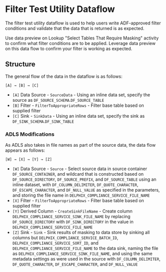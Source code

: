 # Filter Test Utility Dataflow

The filter test utility dataflow is used to help users write ADF-approved filter conditions and validate that the data
that is returned is as expected.

Use data preview on Lookup "Select Tables That Require Masking" activity to confirm what filter conditions are to be
applied. Leverage data preview on this data flow to confirm your filter is working as expected.

## Structure

The general flow of the data in the dataflow is as follows:
```
[A] → [B] → [C]
```

* `[A]` Data Source - `SourceData` - Using an inline data set, specify the source as
`DF_SOURCE_SCHEMA`.`DF_SOURCE_TABLE`
* `[B]` Filter - `FilterToAppropriateRows` - Filter base table based on supplied filter
* `[C]` Sink - `SinkData` - Using an inline data set, specify the sink as `DF_SINK_SCHEMA`.`DF_SINK_TABLE`

### ADLS Modifications

As ADLS also takes in file names as part of the source data, the data flow appears as follows:

```
[W] → [X] → [Y] → [Z]
```

* `[W]` Data Source - `Source` - Select source data in source container `DF_SOURCE_CONTAINER`, and wildcard that is
  constructed based on `DF_SOURCE_DIRECTORY`, `DF_SOURCE_PREFIX`, and `DF_SOURCE_TABLE` using an inline dataset, with
  `DF_COLUMN_DELIMITER`, `DF_QUOTE_CHARACTER`, `DF_ESCAPE_CHARACTER`, and `DF_NULL_VALUE` as specified in the parameters,
  and storing the file name in `DELPHIX_COMPLIANCE_SERVICE_FILE_NAME`
* `[X]` Filter - `FilterToAppropriateRows` - Filter base table based on supplied filter
* `[Y]` Derived Column - `CreateSinkFileName` - Create column `DELPHIX_COMPLIANCE_SERVICE_SINK_FILE_NAME` by replacing
  `DF_SOURCE_DIRECTORY` with `DF_SINK_DIRECTORY` in the value in `DELPHIX_COMPLIANCE_SERVICE_FILE_NAME`
* `[Z]` Sink - `Sink` - Sink results of masking to data store by sinking all columns but
  `DELPHIX_COMPLIANCE_SERVICE_BATCH_ID`, `DELPHIX_COMPLIANCE_SERVICE_SORT_ID`, and `DELPHIX_COMPLIANCE_SERVICE_FILE_NAME`
  to the data sink, naming the file as `DELPHIX_COMPLIANCE_SERVICE_SINK_FILE_NAME`, and using the same metadata settings
  as were used in the source with `DF_COLUMN_DELIMITER`, `DF_QUOTE_CHARACTER`, `DF_ESCAPE_CHARACTER`, and `DF_NULL_VALUE`